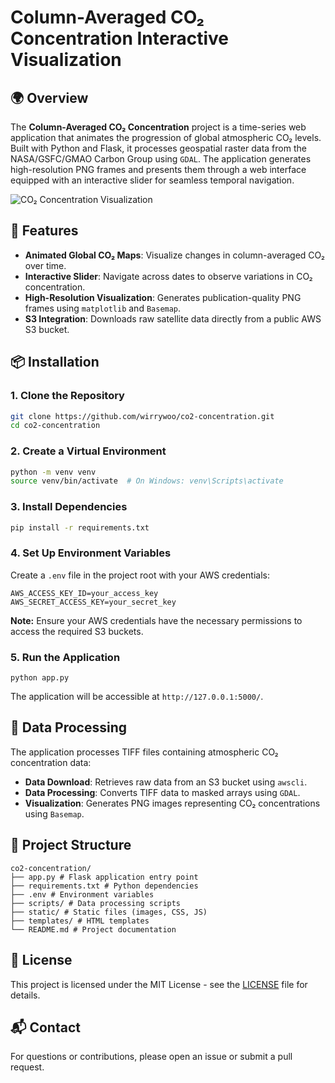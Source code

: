 # Column-Averaged CO₂ Concentration Interactive Visualization

## 🌍 Overview

The **Column-Averaged CO₂ Concentration** project is a time-series web application that animates the progression of global atmospheric CO₂ levels. Built with Python and Flask, it processes geospatial raster data from the NASA/GSFC/GMAO Carbon Group using `GDAL`. The application generates high-resolution PNG frames and presents them through a web interface equipped with an interactive slider for seamless temporal navigation.

![CO₂ Concentration Visualization](https://github.com/wirrywoo/co2-concentration/blob/main/static/combined.gif?raw=true)

## 🚀 Features

- **Animated Global CO₂ Maps**: Visualize changes in column-averaged CO₂ over time.
- **Interactive Slider**: Navigate across dates to observe variations in CO₂ concentration.
- **High-Resolution Visualization**: Generates publication-quality PNG frames using `matplotlib` and `Basemap`.
- **S3 Integration**: Downloads raw satellite data directly from a public AWS S3 bucket.

## 📦 Installation

### 1. Clone the Repository

```bash
git clone https://github.com/wirrywoo/co2-concentration.git
cd co2-concentration
```

### 2. Create a Virtual Environment

```bash
python -m venv venv
source venv/bin/activate  # On Windows: venv\Scripts\activate
```

### 3. Install Dependencies
```bash
pip install -r requirements.txt
```

### 4. Set Up Environment Variables
Create a `.env` file in the project root with your AWS credentials:
```
AWS_ACCESS_KEY_ID=your_access_key
AWS_SECRET_ACCESS_KEY=your_secret_key
```
**Note:** Ensure your AWS credentials have the necessary permissions to access the required S3 buckets.

### 5. Run the Application
```
python app.py
```
The application will be accessible at `http://127.0.0.1:5000/`.

## 🧪 Data Processing

The application processes TIFF files containing atmospheric CO₂ concentration data:

- **Data Download**: Retrieves raw data from an S3 bucket using `awscli`.
- **Data Processing**: Converts TIFF data to masked arrays using `GDAL`.
- **Visualization**: Generates PNG images representing CO₂ concentrations using `Basemap`.

## 📁 Project Structure

```
co2-concentration/
├── app.py # Flask application entry point
├── requirements.txt # Python dependencies
├── .env # Environment variables
├── scripts/ # Data processing scripts
├── static/ # Static files (images, CSS, JS)
├── templates/ # HTML templates
└── README.md # Project documentation
```

## 📄 License

This project is licensed under the MIT License - see the [LICENSE](LICENSE) file for details.

## 📬 Contact

For questions or contributions, please open an issue or submit a pull request.


